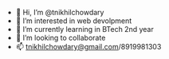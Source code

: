 - 👋 Hi, I’m @tnikhilchowdary
- 👀 I’m interested in web devolpment
- 🌱 I’m currently learning in BTech 2nd year
- 💞️ I’m looking to collaborate
- 📫 tnikhilchowdary@gmail.com/8919981303

<!---
tnikhilchowdary/tnikhilchowdary is a ✨ special ✨ repository because its `README.md` (this file) appears on your GitHub profile.
You can click the Preview link to take a look at your changes.
--->
